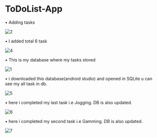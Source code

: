 # ToDoList-App



• Adding tasks




![2](https://user-images.githubusercontent.com/101108540/170192469-23d26f97-8f9c-4485-8ffb-a100694bf7d9.jpg)



• I added total 6 task


![4](https://user-images.githubusercontent.com/101108540/170192561-7e3837fb-0789-495e-879a-df16b65790b6.jpg)


• This is my database where my tasks stored


![1](https://user-images.githubusercontent.com/101108540/170192594-450dbd05-9bc1-430d-85c4-1f0cea9c6dcd.jpg)

• i downloaded this database(android studio) and opened in SQLite u can see my all task in db.


![5](https://user-images.githubusercontent.com/101108540/170192613-fad02bd8-42af-44ab-8c65-0082cd1eedf1.jpg)

• here i completed my last task i.e Jogging. DB is also updated.

![6](https://user-images.githubusercontent.com/101108540/170192649-80ccdade-a3e1-4beb-99fa-3b299ac625d1.jpg)


• here i completed my second task i.e Gamming. DB is also updated.


![7](https://user-images.githubusercontent.com/101108540/170192658-0f99325d-f016-4a59-b80a-bb30a7ea929d.jpg)
